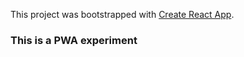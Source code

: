 This project was bootstrapped with [Create React App](https://github.com/facebookincubator/create-react-app).

### This is a PWA experiment